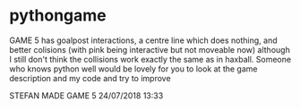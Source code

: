 # pythongame

GAME 5 has goalpost interactions, a centre line which does nothing, and better colisions (with pink being interactive but not moveable now) although I still don't think the collisions work exactly the same as in haxball. Someone who knows python well would be lovely for you to look at the game description and my code and try to improve

STEFAN MADE GAME 5 24/07/2018 13:33
